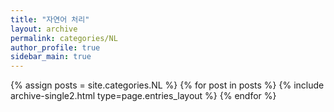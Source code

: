 ```yaml
---
title: "자연어 처리"
layout: archive
permalink: categories/NL
author_profile: true
sidebar_main: true
---
```





{% assign posts = site.categories.NL %}
{% for post in posts %} {% include archive-single2.html type=page.entries_layout %} {% endfor %}